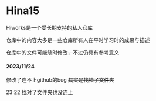 # Hina15

Hiworks是一个受长期支持的私人仓库

仓库中的内容大多是一些仓库所有人在平时学习时的成果与描述

~~仓库中的文件可能随时修改，不过仍具有参考意义~~

#### 2023/11/24

修改了连不上github的bug
~~其实是找错了文件夹~~

23:22
找对了文件夹也没连上
